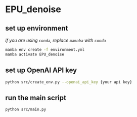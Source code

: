 # EPU_denoise


## set up environment
*if you are using `conda`, replace `mamaba` with `conda`*
```sh
mamba env create -f environment.yml
mamba activate EPU_denoise
```


## set up OpenAI API key
```sh
python src/create_env.py --openai_api_key {your api key}
```


## run the main script
```sh
python src/main.py
```
